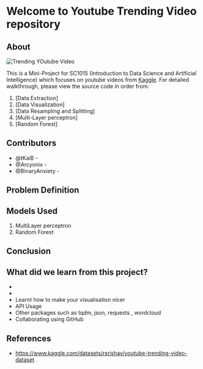 # Welcome to Youtube Trending Video repository

## About
![Trending YOutube Video](https://user-images.githubusercontent.com/77041483/164487681-d063b985-cfee-4038-acfe-52eacd0f7aaf.png)

This is a Mini-Project for SC1015 (Introduction to Data Science and Artificial Intelligence) which focuses on youtube videos from [Kaggle](https://www.kaggle.com/datasets/rsrishav/youtube-trending-video-dataset). For detailed walkthrough, please view the source code in order from:

1. [Data Extraction]
2. [Data Visualization]
3. [Data Resampling and Splitting]
4. [Multi-Layer perceptron]
5. [Random Forest]
  
## Contributors

- @tKaiB -
- @Arcyonix - 
- @BinaryAnxiety - 

## Problem Definition



## Models Used

1. MultiLayer perceptron
2. Random Forest

## Conclusion



## What did we learn from this project?

- 
- 
- Learnt how to make your visualisation nicer 
- API Usage
- Other packages such as tqdm, json, requests , wordcloud
- Collaborating using GitHub


## References

- <https://www.kaggle.com/datasets/rsrishav/youtube-trending-video-dataset>

